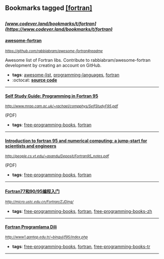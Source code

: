 ## Bookmarks tagged [[fortran]](https://www.codever.land/search?q=[fortran])

_<sup><sup>[www.codever.land/bookmarks/t/fortran](https://www.codever.land/bookmarks/t/fortran)</sup></sup>_
---
#### [awesome-fortran](https://github.com/rabbiabram/awesome-fortran#readme)
_<sup>https://github.com/rabbiabram/awesome-fortran#readme</sup>_

Awesome list of Fortran libs. Contribute to rabbiabram/awesome-fortran development by creating an account on GitHub.
* **tags**: [awesome-list](../tagged/awesome-list.md), [programming-languages](../tagged/programming-languages.md), [fortran](../tagged/fortran.md)
* :octocat: **[source code](https://github.com/rabbiabram/awesome-fortran#readme)**
---
#### [Self Study Guide: Programming in Fortran 95](http://www.mrao.cam.ac.uk/~rachael/compphys/SelfStudyF95.pdf)
_<sup>http://www.mrao.cam.ac.uk/~rachael/compphys/SelfStudyF95.pdf</sup>_

(PDF)
* **tags**: [free-programming-books](../tagged/free-programming-books.md), [fortran](../tagged/fortran.md)
---
#### [Introduction to fortran 95 and numerical computing: a jump-start for scientists and engineers](http://people.cs.vt.edu/~asandu/Deposit/Fortran95_notes.pdf)
_<sup>http://people.cs.vt.edu/~asandu/Deposit/Fortran95_notes.pdf</sup>_

(PDF)
* **tags**: [free-programming-books](../tagged/free-programming-books.md), [fortran](../tagged/fortran.md)
---
#### [Fortran77和90/95编程入门](http://micro.ustc.edu.cn/Fortran/ZJDing/)
_<sup>http://micro.ustc.edu.cn/Fortran/ZJDing/</sup>_

* **tags**: [free-programming-books](../tagged/free-programming-books.md), [fortran](../tagged/fortran.md), [free-programming-books-zh](../tagged/free-programming-books-zh.md)
---
#### [Fortran Programlama Dili](http://www1.gantep.edu.tr/~bingul/f95/index.php)
_<sup>http://www1.gantep.edu.tr/~bingul/f95/index.php</sup>_

* **tags**: [free-programming-books](../tagged/free-programming-books.md), [fortran](../tagged/fortran.md), [free-programming-books-tr](../tagged/free-programming-books-tr.md)
---
